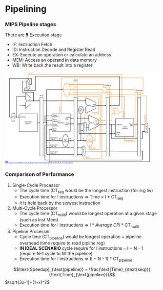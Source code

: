 # Pipelining 
### MIPS Pipeline stages
There are **5** Execution stage
* IF: Instruction Fetch
* ID: Instruction Decode and Register Read 
* EX: Execute an operation or calculate an address 
* MEM: Access an operand in data memory 
* WB: Write back the result into a register 

![Pipeline](https://github.com/lyhthaddeus/Notes/blob/main/WrittenNotes/CS2100/comp/PipelineDataControlPath.png) 

### Comparison of Performance
1. Single-Cycle Processor
    * The cycle time (CT<sub>seq</sub> would be the longest instruction (for e.g lw)
    * Execution time for I instructions => Time = I * CT<sub>seq</sub>              
    * it is held back by the slowest instruction
2. Multi-Cycle Processor 
    * The cycle time (CT<sub>multi</sub>) would be longest operation at a given stage (such as Inst Mem)
    * Execution time for I instructions => I * *Average CPI* * CT<sub>multi</sub> 
3. Pipeline Processer 
    * Cycle time (CT<sub>pipeline</sub>) would be longest operation + pipeline overhead (time require to read pipline reg)
    * **IN IDEAL SCENARIO** cycle require for I instructions = I + N - 1 (require N-1 cycle to fill the pipeline)
    * Execution time for I instructions => (I + N - 1) * CT<sub>pipeline</sub>

$$\text{Speedup}_{\text{pipeline}} = \frac{\text{Time}_{\text{seq}}}{\text{Time}_{\text{pipeline}}}$$
$\sqrt{3x-1}+(1+x)^2$ <br>




